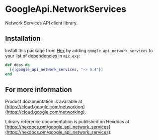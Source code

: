 # GoogleApi.NetworkServices

Network Services API client library.



## Installation

Install this package from [Hex](https://hex.pm) by adding
`google_api_network_services` to your list of dependencies in `mix.exs`:

```elixir
def deps do
  [{:google_api_network_services, "~> 0.4"}]
end
```

## For more information

Product documentation is available at [https://cloud.google.com/networking](https://cloud.google.com/networking).

Library reference documentation is published on Hexdocs at
[https://hexdocs.pm/google_api_network_services](https://hexdocs.pm/google_api_network_services).

